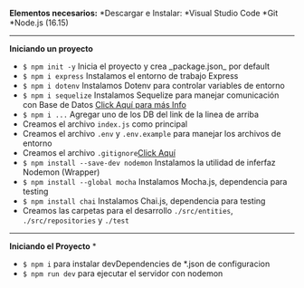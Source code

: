 **Elementos necesarios:**
  *Descargar e Instalar:
  *Visual Studio Code
  *Git
  *Node.js (16.15)

---
**Iniciando un proyecto**
  * ```$ npm init -y```                 Inicia el proyecto y crea \_package.json\_ por default  
  * ```$ npm i express```               Instalamos el entorno de trabajo Express
  * ```$ npm i dotenv```                Instalamos Dotenv para controlar variables de entorno
  * ```$ npm i sequelize```             Instalamos Sequelize para manejar comunicación con Base de Datos [Click Aquí para más Info](https://www.npmjs.com/package/sequelize)
  * ```$ npm i ...```                   Agregar uno de los DB del link de la linea de arriba
  * Creamos el archivo ```index.js``` como principal
  * Creamos el archivo ```.env```  y ```.env.example``` para manejar los archivos de entorno
  * Creamos el archivo ```.gitignore```[Click Aquí](https://github.com/github/gitignore/blob/main/Node.gitignore)
  * ```$ npm install --save-dev nodemon```      Instalamos la utilidad de inferfaz Nodemon (Wrapper) 
  * ```$ npm install --global mocha```  Instalamos Mocha.js, dependencia para testing
  * ```$ npm install chai```            Instalamos Chai.js, dependencia para testing
  * Creamos las carpetas para el desarrollo ```./src/entities```, ```./src/repositories``` y ```./test```

---  
**Iniciando el Proyecto**
   * 
   * ```$ npm i``` para instalar devDependencies de *.json de configuracion
   * ```$ npm run dev``` para ejecutar el servidor con nodemon